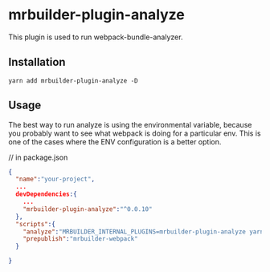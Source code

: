 mrbuilder-plugin-analyze
===
This plugin is used to run webpack-bundle-analyzer.

## Installation
```
yarn add mrbuilder-plugin-analyze -D

```

## Usage
The best way to run analyze is using the environmental variable, because
you probably want to see what webpack is doing for a particular env.
This is one of the cases where the ENV configuration is a better option.

// in package.json

```json
{
  "name":"your-project",
  ...
  devDependencies:{
    ...
    "mrbuilder-plugin-analyze":"^0.0.10"
  },
  "scripts":{
    "analyze":"MRBUILDER_INTERNAL_PLUGINS=mrbuilder-plugin-analyze yarn run prepublish",
    "prepublish":"mrbuilder-webpack"
  }

}
```
